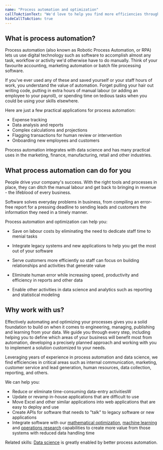 ```yaml
---
name: "Process automation and optimization"
callToActionText: "We'd love to help you find more efficiencies through process automation. Contact us today."
hideCallToAction: true
---
```


## What is process automation?

Process automation (also known as Robotic Process Automation, or RPA) lets us use digital technology such as software to accomplish almost any task, workflow or activity we'd otherwise have to do manually. Think of your favourite accounting, marketing automation or batch file processing software. 

If you've ever used any of these and saved yourself or your staff hours of work, you understand the value of automation. Forget pulling your hair out writing code, putting in extra hours of manual labour (or adding an employee to your payroll), or spending time on tedious tasks when you could be using your skills elsewhere.

Here are just a few practical applications for process automation: 

- Expense tracking
- Data analysis and reports 
- Complex calculations and projections 
- Flagging transactions for human review or intervention 
- Onboarding new employees and customers 

Process automation integrates with data science and has many practical uses in the marketing, finance, manufacturing, retail and other industries.

## What process automation can do for you

People drive your company's success. With the right tools and processes in place, they can ditch the manual labour and get back to bringing in revenue - the lifeblood of every business. 

Software solves everyday problems in business, from compiling an error-free report for a pressing deadline to sending leads and customers the information they need in a timely manner. 

Process automation and optimization can help you: 

- Save on labour costs by eliminating the need to dedicate staff time to menial tasks 

- Integrate legacy systems and new applications to help you get the most out of your software

- Serve customers more efficiently so staff can focus on building relationships and activities that generate value

- Eliminate human error while increasing speed, productivity and efficiency in reports and other data 

- Enable other activities in data science and analytics such as reporting and statistical modeling


## Why work with us?

Effectively automating and optimizing your processes gives you a solid foundation to build on when it comes to engineering, managing, publishing and learning from your data. We guide you through every step, including helping you to define which areas of your business will benefit most from automation, developing a precisely planned approach and working with you to implement a solution customized to your needs.

Leveraging years of experience in process automation and data science, we find efficiencies in critical areas such as internal communication, marketing, customer service and lead generation, human resources, data collection, reporting, and others.

We can help you:

- Reduce or eliminate time-consuming data-entry activitiesW
- Update or revamp in-house applications that are difficult to use
- Move Excel and other similar applications into web applications that are easy to deploy and use
- Create APIs for software that needs to "talk" to legacy software or new applications
- Integrate software with our [mathematical optimization](/services/mathematical-optimization), [machine learning](/services/machine-learning) and [operations research](services/operations-research) capabilities to create more value from those systems with reduced data handling time

Related skills: [Data science](services/data-science.md) is greatly enabled by better process automation.
